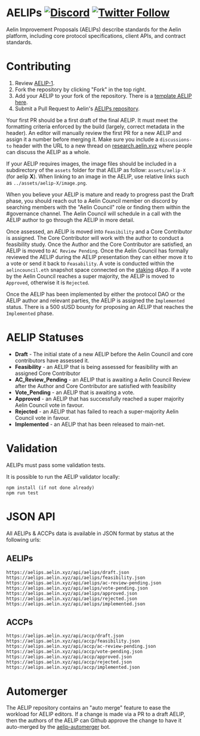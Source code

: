 # AELIPs [![Discord](https://img.shields.io/discord/880914235444572210.svg?color=768AD4&label=discord&logo=https%3A%2F%2Fdiscordapp.com%2Fassets%2F8c9701b98ad4372b58f13fd9f65f966e.svg)](https://discord.gg/r75VTheV) [![Twitter Follow](https://img.shields.io/twitter/follow/aelinprotocol.svg?label=aelinprotocol&style=social)](https://twitter.com/aelinprotocol)

Aelin Improvement Proposals (AELIPs) describe standards for the Aelin platform, including core protocol specifications, client APIs, and contract standards.

# Contributing

1.  Review [AELIP-1](aelips/aelip-1.md).
2.  Fork the repository by clicking "Fork" in the top right.
3.  Add your AELIP to your fork of the repository. There is a [template AELIP here](aelip-x.md).
4.  Submit a Pull Request to Aelin's [AELIPs repository](https://github.com/AelinXYZ/AELIPs).

Your first PR should be a first draft of the final AELIP. It must meet the formatting criteria enforced by the build (largely, correct metadata in the header). An editor will manually review the first PR for a new AELIP and assign it a number before merging it. Make sure you include a `discussions-to` header with the URL to a new thread on [research.aelin.xyz](https://research.aelin.xyz) where people can discuss the AELIP as a whole.

If your AELIP requires images, the image files should be included in a subdirectory of the `assets` folder for that AELIP as follow: `assets/aelip-X` (for aelip **X**). When linking to an image in the AELIP, use relative links such as `../assets/aelip-X/image.png`.

When you believe your AELIP is mature and ready to progress past the Draft phase, you should reach out to a Aelin Council member on discord by searching members with the "Aelin Council" role or finding them within the #governance channel. The Aelin Council will schedule in a call with the AELIP author to go through the AELIP in more detail.

Once assessed, an AELIP is moved into `Feasibility` and a Core Contributor is assigned. The Core Contributor will work with the author to conduct a feasibility study. Once the Author and the Core Contributor are satisfied, an AELIP is moved to `AC Review Pending`. Once the Aelin Council has formally reviewed the AELIP during the AELIP presentation they can either move it to a vote or send it back to `Feasability`. A vote is conducted within the `aelincouncil.eth` snapshot space connected on the [staking](https://staking.aelin.xyz/) dApp. If a vote by the Aelin Council reaches a super majority, the AELIP is moved to `Approved`, otherwise it is `Rejected`.

Once the AELIP has been implemented by either the protocol DAO or the AELIP author and relevant parties, the AELIP is assigned the `Implemented` status. There is a 500 sUSD bounty for proposing an AELIP that reaches the `Implemented` phase.

# AELIP Statuses

- **Draft** - The initial state of a new AELIP before the Aelin Council and core contributors have assessed it.
- **Feasibility** - an AELIP that is being assessed for feasibility with an assigned Core Contributor
- **AC_Review_Pending** - an AELIP that is awaiting a Aelin Council Review after the Author and Core Contributor are satisfied with feasibility
- **Vote_Pending** - an AELIP that is awaiting a vote.
- **Approved** - an AELIP that has successfully reached a super majority Aelin Council vote in favour.
- **Rejected** - an AELIP that has failed to reach a super-majority Aelin Council vote in favour.
- **Implemented** - an AELIP that has been released to main-net.

# Validation

AELIPs must pass some validation tests.

It is possible to run the AELIP validator locally:

```
npm install (if not done already)
npm run test
```

# JSON API

All AELIPs & ACCPs data is available in JSON format by status at the following urls:

## AELIPs

```
https://aelips.aelin.xyz/api/aelips/draft.json
https://aelips.aelin.xyz/api/aelips/feasibility.json
https://aelips.aelin.xyz/api/aelips/ac-review-pending.json
https://aelips.aelin.xyz/api/aelips/vote-pending.json
https://aelips.aelin.xyz/api/aelips/approved.json
https://aelips.aelin.xyz/api/aelips/rejected.json
https://aelips.aelin.xyz/api/aelips/implemented.json
```

## ACCPs

```
https://aelips.aelin.xyz/api/accp/draft.json
https://aelips.aelin.xyz/api/accp/feasibility.json
https://aelips.aelin.xyz/api/accp/ac-review-pending.json
https://aelips.aelin.xyz/api/accp/vote-pending.json
https://aelips.aelin.xyz/api/accp/approved.json
https://aelips.aelin.xyz/api/accp/rejected.json
https://aelips.aelin.xyz/api/accp/implemented.json
```

# Automerger

The AELIP repository contains an "auto merge" feature to ease the workload for AELIP editors. If a change is made via a PR to a draft AELIP, then the authors of the AELIP can Github approve the change to have it auto-merged by the [aelip-automerger](https://github.com/bakaoh/aelip_automerger) bot.
